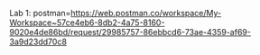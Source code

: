 Lab 1:
postman=https://web.postman.co/workspace/My-Workspace~57ce4eb6-8db2-4a75-8160-9020e4de86bd/request/29985757-86ebbcd6-73ae-4359-af69-3a9d23dd70c8
